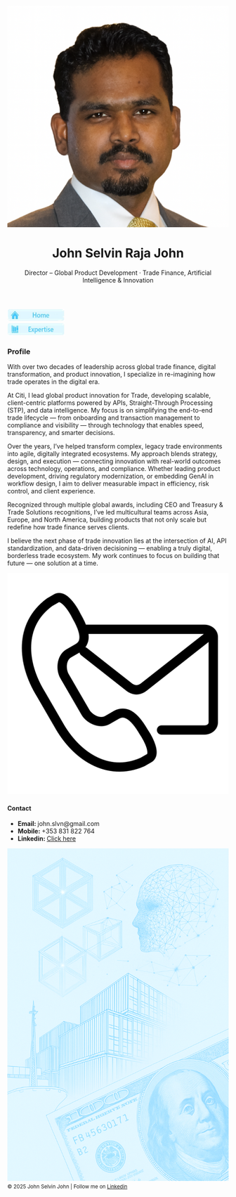 <!DOCTYPE html>
<html lang="en">
    <head>
        <meta charset="utf-8">
        <meta name="viewport" content="width=device-width, initial-scale=1">
        <title>Profile-John</title>
        <link href="https://fonts.googleapis.com/css2?family=Inter:wght@400;500;600;700&display=swap" rel="Stylesheet"><!--linking a font --->
        <link rel="Stylesheet" href="styles/JohnSCV2.css">
    </head>
    <body>
        <div class="container">
            <header class="site-header prof">
                <div><img src="images/profile2pc.png" class=photo alt="Profile picture"></div>
                <div>
                <h1 id="name" class="logo">John Selvin Raja John</h1>
                <p class="tagline">Director – Global Product Development · Trade Finance, Artificial Intelligence & Innovation</p>
                </div>
            </header>
            <!--main website starts here-->
            <div class="main">
                <div class="main-column">
                    <div class="buttons">
                        <div><a href="JohnSCVindex.html"><img src="images/Home.jpg" alt="Home Click Option" width=130px height=29px></a></div>
                        <div><a href="Expertise/JohnSCVexpertise.html"><img src="images/Expertise.jpg" alt="Expertise Click Option" width=130px height=30px></a></div>
                    </div>
                    <h3 class="leftspace2">Profile</h3>
                    <p class="proff">With over two decades of leadership across global trade finance, digital transformation, and product innovation, I specialize in re-imagining how trade operates in the digital era.</p>
                    <p class="proff">At Citi, I lead global product innovation for Trade, developing scalable, client-centric platforms powered by APIs, Straight-Through Processing (STP), and data intelligence. My focus is on simplifying the end-to-end trade lifecycle — from onboarding and transaction management to compliance and visibility — through technology that enables speed, transparency, and smarter decisions.</p>
                    <p class="proff">Over the years, I’ve helped transform complex, legacy trade environments into agile, digitally integrated ecosystems. My approach blends strategy, design, and execution — connecting innovation with real-world outcomes across technology, operations, and compliance. Whether leading product development, driving regulatory modernization, or embedding GenAI in workflow design, I aim to deliver measurable impact in efficiency, risk control, and client experience.</p>
                    <p class="proff">Recognized through multiple global awards, including CEO and Treasury & Trade Solutions recognitions, I’ve led multicultural teams across Asia, Europe, and North America, building products that not only scale but redefine how trade finance serves clients.</p>
                    <p class="proff">I believe the next phase of trade innovation lies at the intersection of AI, API standardization, and data-driven decisioning — enabling a truly digital, borderless trade ecosystem. My work continues to focus on building that future — one solution at a time.</p>
                </div>
                <div class="side-column2">
                <!--work now on style bar text-->
                    <aside>
                        <div class="heading">
                            <div>
                                <img src="images/contact-mail.png" class="icon" alt="Contact icon">
                            </div>
                            <div>
                                <h4 class="leftspace">Contact</h4>
                            </div>
                        </div>
                        <ul class="contact mainsub2 font14">
                            <li><strong>Email: </strong>john.slvn@gmail.com</li>
                            <li><strong>Mobile: </strong>+353 831 822 764 </li>
                            <li><strong>Linkedin: </strong><a href="https://www.linkedin.com/in/john-selvin-raja-john-30125910/", target="_blank">Click here</a></li>
                        </ul>
                        <img src="images/bluebanner.png" class=banner alt="side banner depicting shipyard and US currency">
                        </div>
                    </aside>
                </div>
            </div>
        </div>
            <!--Footer-->
        <footer class="site-footer">
            <small>&copy 2025 John Selvin John | Follow me on <a href="https://www.linkedin.com/in/john-selvin-raja-john-30125910/", target="_blank">Linkedin</a></small>
        </footer>
    </body>
</html>
